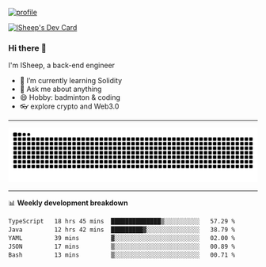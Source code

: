 [![profile](https://user-images.githubusercontent.com/54968314/208005045-e4b42f3b-833d-4242-bfcc-e764865553a2.svg)](https://www.calligrapher.ai/)

<a href="https://app.daily.dev/linziyang1106"><img src="https://api.daily.dev/devcards/v2/i4Spwx5Skx5FpTqWcwoit.png?r=kgx&type=wide" width="652" alt="ISheep's Dev Card"/></a>

### Hi there 🐏

I'm ISheep, a back-end engineer

- 🔭 I’m currently learning Solidity
- 💬 Ask me about anything
- 😄 Hobby: badminton & coding
- 👓 explore crypto and Web3.0

-------

![](https://raw.githubusercontent.com/ISheepp/ISheepp/output/github-contribution-grid-snake.svg)

-------

📊 **Weekly development breakdown**
<!--START_SECTION:waka-->

```txt
TypeScript   18 hrs 45 mins  ██████████████▒░░░░░░░░░░   57.29 %
Java         12 hrs 42 mins  █████████▓░░░░░░░░░░░░░░░   38.79 %
YAML         39 mins         ▓░░░░░░░░░░░░░░░░░░░░░░░░   02.00 %
JSON         17 mins         ▒░░░░░░░░░░░░░░░░░░░░░░░░   00.89 %
Bash         13 mins         ▒░░░░░░░░░░░░░░░░░░░░░░░░   00.71 %
```

<!--END_SECTION:waka-->
